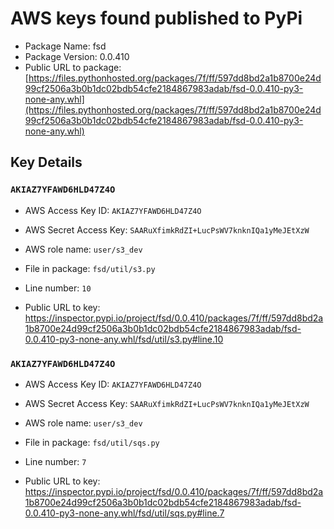 # AWS keys found published to PyPi

* Package Name: fsd
* Package Version: 0.0.410
* Public URL to package: [https://files.pythonhosted.org/packages/7f/ff/597dd8bd2a1b8700e24d99cf2506a3b0b1dc02bdb54cfe2184867983adab/fsd-0.0.410-py3-none-any.whl](https://files.pythonhosted.org/packages/7f/ff/597dd8bd2a1b8700e24d99cf2506a3b0b1dc02bdb54cfe2184867983adab/fsd-0.0.410-py3-none-any.whl)

## Key Details

### `AKIAZ7YFAWD6HLD47Z4O`

* AWS Access Key ID: `AKIAZ7YFAWD6HLD47Z4O`
* AWS Secret Access Key: `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` 
* AWS role name: `user/s3_dev`
* File in package: `fsd/util/s3.py`
* Line number: `10`

* Public URL to key: https://inspector.pypi.io/project/fsd/0.0.410/packages/7f/ff/597dd8bd2a1b8700e24d99cf2506a3b0b1dc02bdb54cfe2184867983adab/fsd-0.0.410-py3-none-any.whl/fsd/util/s3.py#line.10



### `AKIAZ7YFAWD6HLD47Z4O`

* AWS Access Key ID: `AKIAZ7YFAWD6HLD47Z4O`
* AWS Secret Access Key: `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` 
* AWS role name: `user/s3_dev`
* File in package: `fsd/util/sqs.py`
* Line number: `7`

* Public URL to key: https://inspector.pypi.io/project/fsd/0.0.410/packages/7f/ff/597dd8bd2a1b8700e24d99cf2506a3b0b1dc02bdb54cfe2184867983adab/fsd-0.0.410-py3-none-any.whl/fsd/util/sqs.py#line.7


